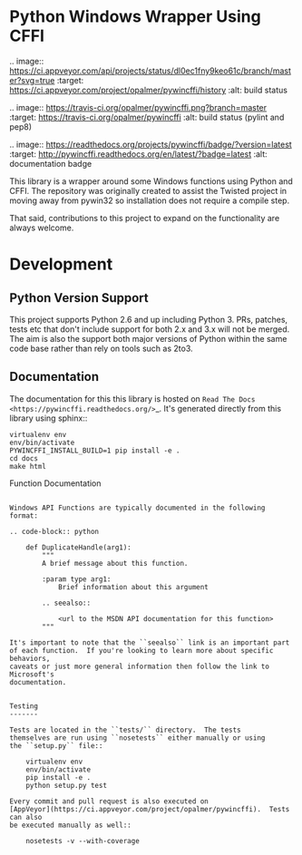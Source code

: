 Python Windows Wrapper Using CFFI
=================================

.. image:: https://ci.appveyor.com/api/projects/status/dl0ec1fny9keo61c/branch/master?svg=true
    :target: https://ci.appveyor.com/project/opalmer/pywincffi/history
    :alt: build status

.. image:: https://travis-ci.org/opalmer/pywincffi.png?branch=master
    :target: https://travis-ci.org/opalmer/pywincffi
    :alt: build status (pylint and pep8)

.. image:: https://readthedocs.org/projects/pywincffi/badge/?version=latest
    :target: http://pywincffi.readthedocs.org/en/latest/?badge=latest
    :alt: documentation badge


This library is a wrapper around some Windows functions using Python
and CFFI.  The repository was originally created to assist the Twisted
project in moving away from pywin32 so installation does not require a compile
step.

That said, contributions to this project to expand on the functionality are
always welcome.


Development
===========

Python Version Support
----------------------

This project supports Python 2.6 and up including
Python 3.  PRs, patches, tests etc that don't include
support for both 2.x and 3.x will not be merged.  The
aim is also the support both major versions of Python within
the same code base rather than rely on tools such as 2to3.

Documentation
-------------

The documentation for this this library is hosted on
`Read The Docs <https://pywincffi.readthedocs.org/>`_.
It's generated directly from this library using sphinx::

    virtualenv env
    env/bin/activate
    PYWINCFFI_INSTALL_BUILD=1 pip install -e .
    cd docs
    make html

Function Documentation
~~~~~~~~~~~~~~~~~~~~~~

Windows API Functions are typically documented in the following format:

.. code-block:: python

    def DuplicateHandle(arg1):
        """
        A brief message about this function.

        :param type arg1:
            Brief information about this argument

        .. seealso::

            <url to the MSDN API documentation for this function>
        """

It's important to note that the ``seealso`` link is an important part
of each function.  If you're looking to learn more about specific behaviors,
caveats or just more general information then follow the link to Microsoft's
documentation.


Testing
-------

Tests are located in the ``tests/`` directory.  The tests
themselves are run using ``nosetests`` either manually or using
the ``setup.py`` file::

    virtualenv env
    env/bin/activate
    pip install -e .
    python setup.py test

Every commit and pull request is also executed on
[AppVeyor](https://ci.appveyor.com/project/opalmer/pywincffi).  Tests can also
be executed manually as well::

    nosetests -v --with-coverage

